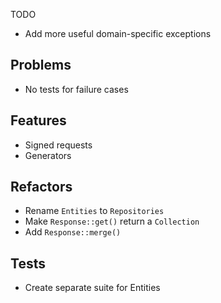 TODO

- Add more useful domain-specific exceptions

## Problems
- No tests for failure cases

## Features
- Signed requests
- Generators

## Refactors
- Rename `Entities` to `Repositories`
- Make `Response::get()` return a `Collection`
- Add `Response::merge()`

## Tests
- Create separate suite for Entities
